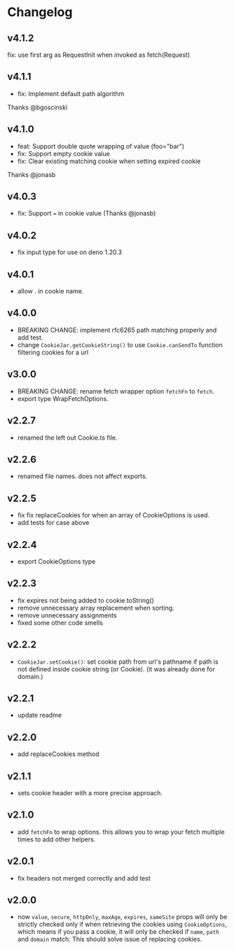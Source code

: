 # Changelog

## v4.1.2

fix: use first arg as RequestInit when invoked as fetch(Request)

## v4.1.1

- fix: Implement default path algorithm

Thanks @bgoscinski

## v4.1.0

- feat: Support double quote wrapping of value (foo="bar")
- fix: Support empty cookie value
- fix: Clear existing matching cookie when setting expired cookie

Thanks @jonasb

## v4.0.3

- fix: Support `=` in cookie value (Thanks @jonasb)

## v4.0.2

- fix input type for use on deno 1.20.3

## v4.0.1

- allow . in cookie name.

## v4.0.0

- BREAKING CHANGE: implement rfc6265 path matching properly and add test.
- change `CookieJar.getCookieString()` to use `Cookie.canSendTo` function
  filtering cookies for a url

## v3.0.0

- BREAKING CHANGE: rename fetch wrapper option `fetchFn` to `fetch`.
- export type WrapFetchOptions.

## v2.2.7

- renamed the left out Cookie.ts file.

## v2.2.6

- renamed file names. does not affect exports.

## v2.2.5

- fix fix replaceCookies for when an array of CookieOptions is used.
- add tests for case above

## v2.2.4

- export CookieOptions type

## v2.2.3

- fix expires not being added to cookie.toString()
- remove unnecessary array replacement when sorting.
- remove unnecessary assignments
- fixed some other code smells

## v2.2.2

- `CookieJar.setCookie()`: set cookie path from url's pathname if path is not
  defined inside cookie string (or Cookie). (it was already done for domain.)

## v2.2.1

- update readme

## v2.2.0

- add replaceCookies method

## v2.1.1

- sets cookie header with a more precise approach.

## v2.1.0

- add `fetchFn` to wrap options. this allows you to wrap your fetch multiple
  times to add other helpers.

## v2.0.1

- fix headers not merged correctly and add test

## v2.0.0

- now `value`, `secure`, `httpOnly`, `maxAge`, `expires`, `sameSite` props will
  only be strictly checked only if when retrieving the cookies using
  `CookieOptions`, which means if you pass a cookie, it will only be checked if
  `name`, `path` and `domain` match. This should solve issue of replacing
  cookies.

